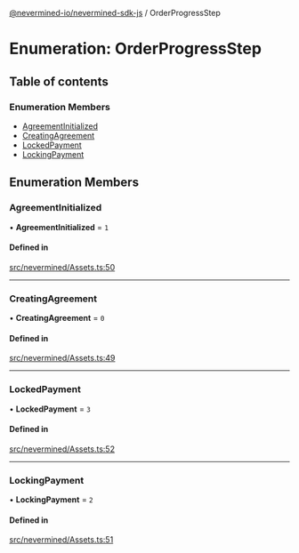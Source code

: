 [@nevermined-io/nevermined-sdk-js](../code-reference.md) / OrderProgressStep

# Enumeration: OrderProgressStep

## Table of contents

### Enumeration Members

- [AgreementInitialized](OrderProgressStep.md#agreementinitialized)
- [CreatingAgreement](OrderProgressStep.md#creatingagreement)
- [LockedPayment](OrderProgressStep.md#lockedpayment)
- [LockingPayment](OrderProgressStep.md#lockingpayment)

## Enumeration Members

### AgreementInitialized

• **AgreementInitialized** = ``1``

#### Defined in

[src/nevermined/Assets.ts:50](https://github.com/nevermined-io/sdk-js/blob/d43823e/src/nevermined/Assets.ts#L50)

___

### CreatingAgreement

• **CreatingAgreement** = ``0``

#### Defined in

[src/nevermined/Assets.ts:49](https://github.com/nevermined-io/sdk-js/blob/d43823e/src/nevermined/Assets.ts#L49)

___

### LockedPayment

• **LockedPayment** = ``3``

#### Defined in

[src/nevermined/Assets.ts:52](https://github.com/nevermined-io/sdk-js/blob/d43823e/src/nevermined/Assets.ts#L52)

___

### LockingPayment

• **LockingPayment** = ``2``

#### Defined in

[src/nevermined/Assets.ts:51](https://github.com/nevermined-io/sdk-js/blob/d43823e/src/nevermined/Assets.ts#L51)
